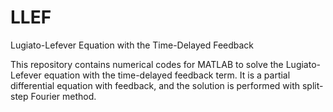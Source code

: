 # LLEF
Lugiato-Lefever Equation with the Time-Delayed Feedback

This repository contains numerical codes for MATLAB to solve the Lugiato-Lefever equation with the time-delayed feedback term.
It is a partial differential equation with feedback, and the solution is performed with split-step Fourier method.
